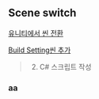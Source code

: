 ## Scene switch
[유니티에서 씬 전환](https://blockdmask.tistory.com/567)

[Build Setting씬 추가](/aa)
> 2. C# 스크립트 작성

### aa
